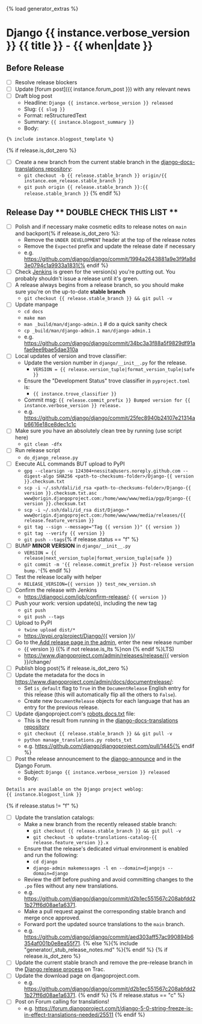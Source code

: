 {% load generator_extras %}
# Django {{ instance.verbose_version }} {{ title }} - {{ when|date }}

## Before Release

- [ ] Resolve release blockers
- [ ] Update [forum post]({{ instance.forum_post }}) with any relevant news
- [ ] Draft blog post
  - Headline: `Django {{ instance.verbose_version }} released`
  - Slug: `{{ slug }}`
  - Format: reStructuredText
  - Summary: `{{ instance.blogpost_summary }}`
  - Body:
```
{% include instance.blogpost_template %}
```
{% if release.is_dot_zero %}
- [ ] Create a new branch from the current stable branch in the [django-docs-translations repository](https://github.com/django/django-docs-translations):
  - `git checkout -b {{ release.stable_branch }} origin/{{ instance.eom_release.stable_branch }}`
  - `git push origin {{ release.stable_branch }}:{{ release.stable_branch }}`
{% endif %}

## Release Day ** DOUBLE CHECK THIS LIST **
- [ ] Polish and if necessary make cosmetic edits to release notes on `main` and backport{% if release.is_dot_zero %}:
  - Remove the `UNDER DEVELOPMENT` header at the top of the release notes
  - Remove the `Expected` prefix and update the release date if necessary
  - e.g. https://github.com/django/django/commit/1994a2643881a9e3f9fa8d3e0794c1a9933a1831{% endif %}
- [ ] Check [Jenkins](https://djangoci.com) is green for the version(s) you're putting out.
      You probably shouldn't issue a release until it's green.
- [ ] A release always begins from a release branch, so you should make sure you're on the up-to-date **stable branch**
  - `git checkout {{ release.stable_branch }} && git pull -v`
- [ ] Update manpage
  - `cd docs`
  - `make man`
  - `man _build/man/django-admin.1`  # do a quick sanity check
  - `cp _build/man/django-admin.1 man/django-admin.1`
  - e.g. https://github.com/django/django/commit/34bc3a3f88a5f9829df91afae9ee9bae5dae310a
- [ ] Local updates of version and trove classifier:
  - Update the version number in `django/__init__.py` for the release.
    - `VERSION = {{ release.version_tuple|format_version_tuple|safe }}`
  - Ensure the "Development Status" trove classifier in `pyproject.toml` is:
    - `{{ instance.trove_classifier }}`
  - Commit msg: `{{ release.commit_prefix }} Bumped version for {{ instance.verbose_version }} release.`
  - e.g. https://github.com/django/django/commit/25fec8940b24107e21314ab6616e18ce8dec1c1c
- [ ] Make sure you have an absolutely clean tree by running (use script here)
  - `git clean -dfx`
- [ ] Run release script
  - `do_django_release.py`
- [ ] Execute ALL commands BUT upload to PyPI
  - `gpg --clearsign -u 124304+nessita@users.noreply.github.com --digest-algo SHA256 <path-to-checksums-folder>/Django-{{ version }}.checksum.txt`
  - `scp -i ~/.ssh/dali/id_rsa <path-to-checksums-folder>/Django-{{ version }}.checksum.txt.asc www@origin.djangoproject.com:/home/www/www/media/pgp/Django-{{ version }}.checksum.txt`
  - `scp -i ~/.ssh/dali/id_rsa dist/Django-* www@origin.djangoproject.com:/home/www/www/media/releases/{{ release.feature_version }}`
  - `git tag --sign --message="Tag {{ version }}" {{ version }}`
  - `git tag --verify {{ version }}`
  - `git push --tags`{% if release.status == "f" %}
- [ ] BUMP **MINOR VERSION** in `django/__init__.py`
  - `VERSION = {{ release|next_version_tuple|format_version_tuple|safe }}`
  - `git commit -m '{{ release.commit_prefix }} Post-release version bump.'`{% endif %}
- [ ] Test the release locally with helper
  - `RELEASE_VERSION={{ version }} test_new_version.sh`
- [ ] Confirm the release with Jenkins
  - https://djangoci.com/job/confirm-release/: `{{ version }}`
- [ ] Push your work: version update(s), including the new tag
  - `git push`
  - `git push --tags`
- [ ] Upload to PyPI
  - `twine upload dist/*`
  - https://pypi.org/project/Django/{{ version }}/
- [ ] Go to the[ Add release page in the admin](https://www.djangoproject.com/admin/releases/release/add/), enter the new release number
  - {{ version }} ({% if not release.is_lts %}non {% endif %}LTS)
  - https://www.djangoproject.com/admin/releases/release/{{ version }}/change/
- [ ] Publish blog post{% if release.is_dot_zero %}
- [ ] Update the metadata for the docs in https://www.djangoproject.com/admin/docs/documentrelease/:
  - Set `is_default` flag to `True` in the `DocumentRelease` English entry for this release (this will automatically flip all the others to `False`).
  - Create new `DocumentRelease` objects for each language that has an entry for the previous release.
- [ ] Update djangoproject.com's [robots.docs.txt](https://github.com/django/djangoproject.com/blob/main/djangoproject/static/robots.docs.txt) file:
  - This is the result from running in the [django-docs-translations repository](https://github.com/django/django-docs-translations)
  - `git checkout {{ release.stable_branch }} && git pull -v`
  - `python manage_translations.py robots_txt`
  - e.g. https://github.com/django/djangoproject.com/pull/1445{% endif %}
- [ ] Post the release announcement to the [django-announce](https://docs.djangoproject.com/en/dev/internals/mailing-lists/#django-announce-mailing-list) and in the Django Forum.
  - Subject: `Django {{ instance.verbose_version }} released`
  - Body:
```
Details are available on the Django project weblog:
{{ instance.blogpost_link }}
```
{% if release.status != "f" %}
- [ ] Update the translation catalogs:
  - Make a new branch from the recently released stable branch:
    - `git checkout {{ release.stable_branch }} && git pull -v`
    - `git checkout -b update-translations-catalog-{{ release.feature_version }}.x`
  - Ensure that the release's dedicated virtual environment is enabled and run the following:
      - `cd django`
      - `django-admin makemessages -l en --domain=djangojs --domain=django`
  - Review the diff before pushing and avoid committing changes to the `.po` files without any new translations.
  - e.g. https://github.com/django/django/commit/d2b1ec551567c208abfdd21b27ff6d08ae1a6371.
  - Make a pull request against the corresponding stable branch and merge once approved.
  - Forward port the updated source translations to the `main` branch.
  - e.g. https://github.com/django/django/commit/aed303aff57ac990894b6354af001b0e8ea55f71.
{% else %}{% include "generator/_stub_release_notes.md" %}{% endif %}
{% if release.is_dot_zero %}
- [ ] Update the current stable branch and remove the pre-release branch in the
      [Django release process](https://code.djangoproject.com/#Djangoreleaseprocess) on Trac.
- [ ] Update the download page on djangoproject.com.
  - e.g. https://github.com/django/django/commit/d2b1ec551567c208abfdd21b27ff6d08ae1a6371.
{% endif %}
{% if release.status == "c" %}
- [ ] Post on Forum calling for translations!
  - e.g. https://forum.djangoproject.com/t/django-5-0-string-freeze-is-in-effect-translations-needed/25511
{% endif %}
